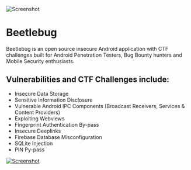 ![Screenshot](https://hafiz.ng/wp-content/uploads/2022/03/github_header.png)

# Beetlebug
Beetlebug is an open source insecure Android application with CTF challenges built for Android Penetration Testers, Bug Bounty hunters and Mobile Security enthusiasts. 


## Vulnerabilities and CTF Challenges include:

- Insecure Data Storage
- Sensitive Information Disclosure
- Vulnerable Android IPC Components (Broadcast Receivers, Services & Content Providers)
- Exploiting Webviews
- Fingerprint Authentication By-pass
- Insecure Deeplinks
- Firebase Database Misconfiguration
- SQLite Injection
- PIN Py-pass

[![Screenshot](https://hafiz.ng/wp-content/uploads/2022/03/beetlebug-button-e1647254402542.png)](https://pages.github.com/)
